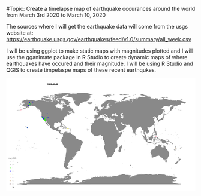 #Topic: Create a timelapse map of earthquake occurances around the world from March 3rd 2020 to March 10, 2020

The sources where I will get the earthquake data will come from the usgs website at: 
https://earthquake.usgs.gov/earthquakes/feed/v1.0/summary/all_week.csv


I will be using ggplot to make static maps with magnitudes plotted and I will use the gganimate package in R Studio to create dynamic maps of where earthquakes have occured and their magnitude. I will be using R Studio and QGIS to create timpelaspe maps of these recent earthqukes.



<img src="images/earthquakes2.gif?raw=true"/>

